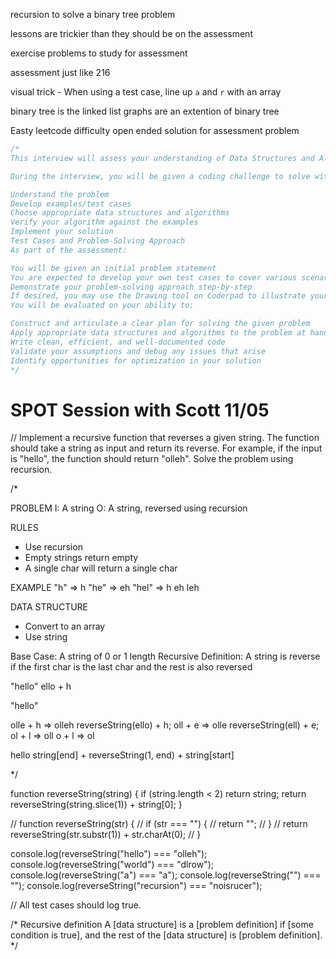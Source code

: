recursion to solve a binary tree problem

lessons are trickier than they should be on the assessment

exercise problems to study for assessment

assessment just like 216

visual trick
    - When using a test case, line up `a` and `r` with an array

binary tree is the linked list
graphs are an extention of binary tree

Easty leetcode difficulty
open ended solution for assessment problem

```js
/*
This interview will assess your understanding of Data Structures and Algorithms, with a particular focus on problem-solving skills. Please prepare thoroughly using this study guide. Refer to the course policy for information on retakes.

During the interview, you will be given a coding challenge to solve within 45 minutes. You are expected to follow the problem-solving approach covered in our course:

Understand the problem
Develop examples/test cases
Choose appropriate data structures and algorithms
Verify your algorithm against the examples
Implement your solution
Test Cases and Problem-Solving Approach
As part of the assessment:

You will be given an initial problem statement
You are expected to develop your own test cases to cover various scenarios, including edge cases
Demonstrate your problem-solving approach step-by-step
If desired, you may use the Drawing tool on Coderpad to illustrate your thought process
You will be evaluated on your ability to:

Construct and articulate a clear plan for solving the given problem
Apply appropriate data structures and algorithms to the problem at hand
Write clean, efficient, and well-documented code
Validate your assumptions and debug any issues that arise
Identify opportunities for optimization in your solution
*/
```

# SPOT Session with Scott 11/05

// Implement a recursive function that reverses a given string. The function should take a string as input and return its reverse. For example, if the input is "hello", the function should return "olleh". Solve the problem using recursion.

/* 

PROBLEM
I: A string
O: A string, reversed using recursion

RULES
- Use recursion
- Empty strings return empty
- A single char will return a single char

EXAMPLE
"h" => h
"he" => eh
"hel" =>
    h
    eh
    leh

DATA STRUCTURE
- Convert to an array
- Use string

Base Case: A string of 0 or 1 length
Recursive Definition: A string is reverse if the first char is the last char and the rest is also reversed

"hello"
ello + h


"hello"

olle + h => olleh
reverseString(ello) + h;
oll + e => olle
reverseString(ell) + e;
ol + l => oll
o + l => ol


hello 
string[end] + reverseString(1, end) + string[start]


*/

function reverseString(string) {
  if (string.length < 2) return string;
  return reverseString(string.slice(1)) + string[0];
}

// function reverseString(str) {
//   if (str === "") {
//     return "";
//   }
//   return reverseString(str.substr(1)) + str.charAt(0);
// }


console.log(reverseString("hello") === "olleh");
console.log(reverseString("world") === "dlrow");
console.log(reverseString("a") === "a");
console.log(reverseString("") === "");
console.log(reverseString("recursion") === "noisrucer");

// All test cases should log true.



/*
Recursive definition 
A [data structure] is a [problem definition] if [some condition is true], and the rest of the [data structure] is [problem definition].
*/